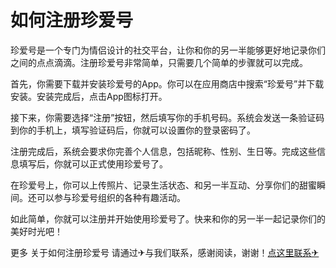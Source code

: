 # 如何注册珍爱号

珍爱号是一个专门为情侣设计的社交平台，让你和你的另一半能够更好地记录你们之间的点点滴滴。注册珍爱号非常简单，只需要几个简单的步骤就可以完成。

首先，你需要下载并安装珍爱号的App。你可以在应用商店中搜索“珍爱号”并下载安装。安装完成后，点击App图标打开。

接下来，你需要选择“注册”按钮，然后填写你的手机号码。系统会发送一条验证码到你的手机上，填写验证码后，你就可以设置你的登录密码了。

注册完成后，系统会要求你完善个人信息，包括昵称、性别、生日等。完成这些信息填写后，你就可以正式使用珍爱号了。

在珍爱号上，你可以上传照片、记录生活状态、和另一半互动、分享你们的甜蜜瞬间。还可以参与珍爱号组织的各种有趣活动。

如此简单，你就可以注册并开始使用珍爱号了。快来和你的另一半一起记录你们的美好时光吧！

更多 关于如何注册珍爱号 请通过✈与我们联系，感谢阅读，谢谢！[点这里联系✈](https://abc.k02.cc)